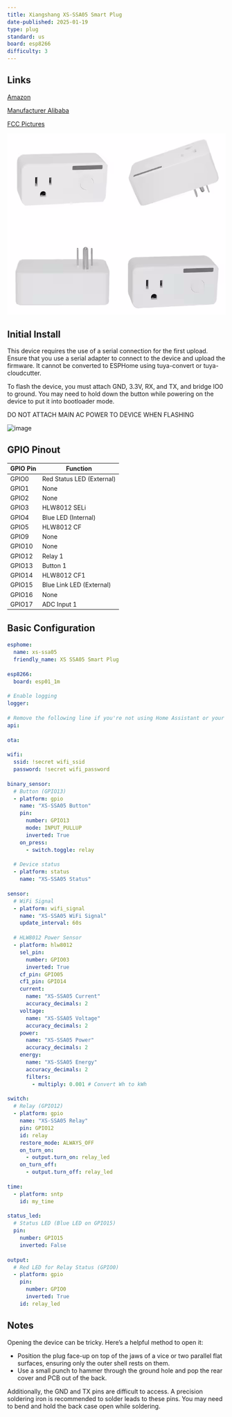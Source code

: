 ```yaml
---
title: Xiangshang XS-SSA05 Smart Plug
date-published: 2025-01-19
type: plug
standard: us
board: esp8266
difficulty: 3
---
```


## Links

[Amazon](https://www.amazon.com/gp/product/B07KP3HQR4)

[Manufacturer Alibaba](https://www.alibaba.com/product-detail/XS-SSA05-220V-US-standard-electrical_62365683004.html)

[FCC Pictures](https://fcc.report/FCC-ID/2AL65-XSSSA05/3627360.pdf)

![image](XS-SSA05-Overview.png)

## Initial Install

This device requires the use of a serial connection for the first upload. Ensure that you use a serial adapter to connect to the device and upload the firmware.
It cannot be converted to ESPHome using tuya-convert or tuya-cloudcutter.

To flash the device, you must attach GND, 3.3V, RX, and TX, and bridge IO0 to ground. You may need to hold down the button while powering on the device to put it into bootloader mode.

DO NOT ATTACH MAIN AC POWER TO DEVICE WHEN FLASHING

![image](XS-SSA05-Flashing-Pins.png)

## GPIO Pinout

| GPIO Pin | Function                  |
| -------- |---------------------------|
| GPIO0    | Red Status LED (External) |
| GPIO1    | None                      |
| GPIO2    | None                      |
| GPIO3    | HLW8012 SELi              |
| GPIO4    | Blue LED (Internal)       |
| GPIO5    | HLW8012 CF                |
| GPIO9    | None                      |
| GPIO10   | None                      |
| GPIO12   | Relay 1                   |
| GPIO13   | Button 1                  |
| GPIO14   | HLW8012 CF1               |
| GPIO15   | Blue Link LED (External)  |
| GPIO16   | None                      |
| GPIO17   | ADC Input 1               |

## Basic Configuration

```yaml
esphome:
  name: xs-ssa05
  friendly_name: XS SSA05 Smart Plug

esp8266:
  board: esp01_1m

# Enable logging
logger:

# Remove the following line if you're not using Home Assistant or your switch will restart every now and again
api:

ota:

wifi:
  ssid: !secret wifi_ssid
  password: !secret wifi_password

binary_sensor:
  # Button (GPIO13)
  - platform: gpio
    name: "XS-SSA05 Button"
    pin:
      number: GPIO13
      mode: INPUT_PULLUP
      inverted: True
    on_press:
      - switch.toggle: relay

  # Device status
  - platform: status
    name: "XS-SSA05 Status"

sensor:
  # WiFi Signal
  - platform: wifi_signal
    name: "XS-SSA05 WiFi Signal"
    update_interval: 60s

  # HLW8012 Power Sensor
  - platform: hlw8012
    sel_pin:
      number: GPIO03
      inverted: True
    cf_pin: GPIO05
    cf1_pin: GPIO14
    current:
      name: "XS-SSA05 Current"
      accuracy_decimals: 2
    voltage:
      name: "XS-SSA05 Voltage"
      accuracy_decimals: 2
    power:
      name: "XS-SSA05 Power"
      accuracy_decimals: 2
    energy:
      name: "XS-SSA05 Energy"
      accuracy_decimals: 2
      filters:
        - multiply: 0.001 # Convert Wh to kWh

switch:
  # Relay (GPIO12)
  - platform: gpio
    name: "XS-SSA05 Relay"
    pin: GPIO12
    id: relay
    restore_mode: ALWAYS_OFF
    on_turn_on:
      - output.turn_on: relay_led
    on_turn_off:
      - output.turn_off: relay_led

time:
  - platform: sntp
    id: my_time

status_led:
  # Status LED (Blue LED on GPIO15)
  pin:
    number: GPIO15
    inverted: False

output:
  # Red LED for Relay Status (GPIO0)
  - platform: gpio
    pin:
      number: GPIO0
      inverted: True
    id: relay_led
```

## Notes

Opening the device can be tricky. Here’s a helpful method to open it:

- Position the plug face-up on top of the jaws of a vice or two parallel flat surfaces, ensuring only the outer shell rests on them.
- Use a small punch to hammer through the ground hole and pop the rear cover and PCB out of the back.

Additionally, the GND and TX pins are difficult to access. A precision soldering iron is recommended to solder leads to these pins.
You may need to bend and hold the back case open while soldering.
